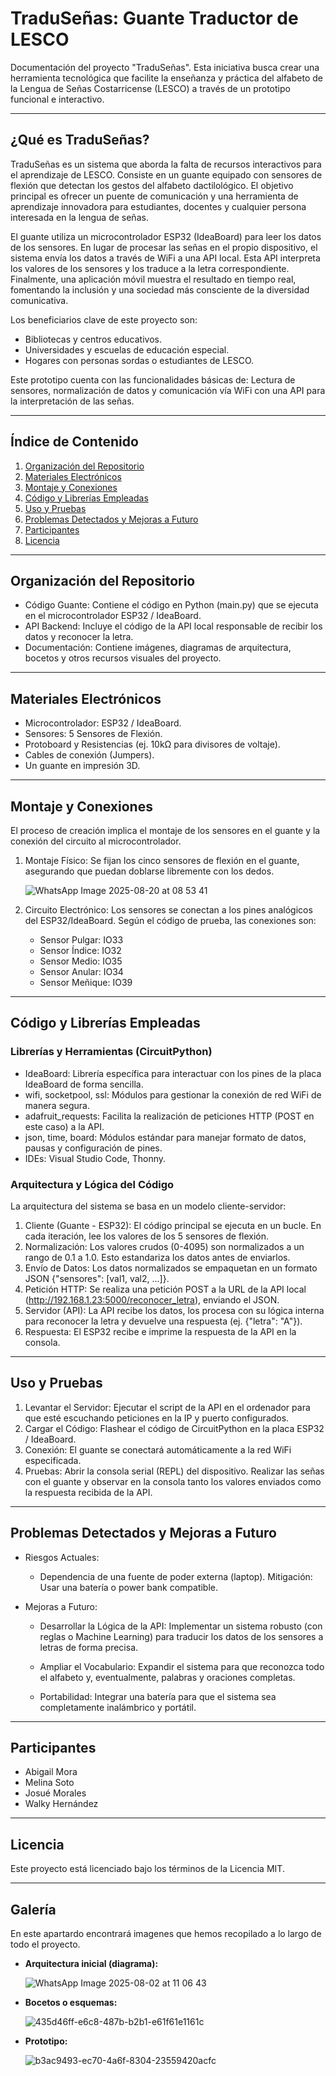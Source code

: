 # TraduSeñas: Guante Traductor de LESCO
Documentación del proyecto "TraduSeñas". Esta iniciativa busca crear una herramienta tecnológica que facilite la enseñanza y práctica del alfabeto de la Lengua de Señas Costarricense (LESCO) a través de un prototipo funcional e interactivo.

---
## ¿Qué es TraduSeñas?
TraduSeñas es un sistema que aborda la falta de recursos interactivos para el aprendizaje de LESCO. Consiste en un guante equipado con sensores de flexión que detectan los gestos del alfabeto dactilológico. El objetivo principal es ofrecer un puente de comunicación y una herramienta de aprendizaje innovadora para estudiantes, docentes y cualquier persona interesada en la lengua de señas.

El guante utiliza un microcontrolador ESP32 (IdeaBoard) para leer los datos de los sensores. En lugar de procesar las señas en el propio dispositivo, el sistema envía los datos a través de WiFi a una API local. Esta API interpreta los valores de los sensores y los traduce a la letra correspondiente. Finalmente, una aplicación móvil muestra el resultado en tiempo real, fomentando la inclusión y una sociedad más consciente de la diversidad comunicativa.

Los beneficiarios clave de este proyecto son:
* Bibliotecas y centros educativos.
* Universidades y escuelas de educación especial.
* Hogares con personas sordas o estudiantes de LESCO.

Este prototipo cuenta con las funcionalidades básicas de: Lectura de sensores, normalización de datos y comunicación vía WiFi con una API para la interpretación de las señas.

---
## Índice de Contenido
1.  [Organización del Repositorio](#organización-del-repositorio)
2.  [Materiales Electrónicos](#materiales-electrónicos)
3.  [Montaje y Conexiones](#montaje-y-conexiones)
4.  [Código y Librerías Empleadas](#código-y-librerías-empleadas)
5.  [Uso y Pruebas](#uso-y-pruebas)
6.  [Problemas Detectados y Mejoras a Futuro](#problemas-detectados-y-mejoras-a-futuro)
7.  [Participantes](#participantes)
8.  [Licencia](#licencia)

---
## Organización del Repositorio
* Código Guante: Contiene el código en Python (main.py) que se ejecuta en el microcontrolador ESP32 / IdeaBoard.
* API Backend: Incluye el código de la API local responsable de recibir los datos y reconocer la letra.
* Documentación: Contiene imágenes, diagramas de arquitectura, bocetos y otros recursos visuales del proyecto.

---
## Materiales Electrónicos
* Microcontrolador: ESP32 / IdeaBoard.
* Sensores: 5 Sensores de Flexión.
* Protoboard y Resistencias (ej. 10kΩ para divisores de voltaje).
* Cables de conexión (Jumpers).
* Un guante en impresión 3D.

---
## Montaje y Conexiones
El proceso de creación implica el montaje de los sensores en el guante y la conexión del circuito al microcontrolador.


1.  Montaje Físico: Se fijan los cinco sensores de flexión en el guante, asegurando que puedan doblarse libremente con los dedos.
    
    ![WhatsApp Image 2025-08-20 at 08 53 41](https://github.com/user-attachments/assets/b6251138-a639-4f01-9ecc-2f2870ba41eb)
    
2.  Circuito Electrónico: Los sensores se conectan a los pines analógicos del ESP32/IdeaBoard. Según el código de prueba, las conexiones son:
    * Sensor Pulgar: IO33
    * Sensor Índice: IO32
    * Sensor Medio: IO35
    * Sensor Anular: IO34
    * Sensor Meñique: IO39
    
---
## Código y Librerías Empleadas

### Librerías y Herramientas (CircuitPython)
* IdeaBoard: Librería específica para interactuar con los pines de la placa IdeaBoard de forma sencilla.
* wifi, socketpool, ssl: Módulos para gestionar la conexión de red WiFi de manera segura.
* adafruit_requests: Facilita la realización de peticiones HTTP (POST en este caso) a la API.
* json, time, board: Módulos estándar para manejar formato de datos, pausas y configuración de pines.
* IDEs: Visual Studio Code, Thonny.

### Arquitectura y Lógica del Código
La arquitectura del sistema se basa en un modelo cliente-servidor:
1.  Cliente (Guante - ESP32): El código principal se ejecuta en un bucle. En cada iteración, lee los valores de los 5 sensores de flexión.
2.  Normalización: Los valores crudos (0-4095) son normalizados a un rango de 0.1 a 1.0. Esto estandariza los datos antes de enviarlos.
3.  Envío de Datos: Los datos normalizados se empaquetan en un formato JSON {"sensores": [val1, val2, ...]}.
4.  Petición HTTP: Se realiza una petición POST a la URL de la API local (http://192.168.1.23:5000/reconocer_letra), enviando el JSON.
5.  Servidor (API): La API recibe los datos, los procesa con su lógica interna para reconocer la letra y devuelve una respuesta (ej. {"letra": "A"}).
6.  Respuesta: El ESP32 recibe e imprime la respuesta de la API en la consola.

---
## Uso y Pruebas
1.  Levantar el Servidor: Ejecutar el script de la API en el ordenador para que esté escuchando peticiones en la IP y puerto configurados.
2.  Cargar el Código: Flashear el código de CircuitPython en la placa ESP32 / IdeaBoard.
3.  Conexión: El guante se conectará automáticamente a la red WiFi especificada.
4.  Pruebas: Abrir la consola serial (REPL) del dispositivo. Realizar las señas con el guante y observar en la consola tanto los valores enviados como la respuesta recibida de la API.

---
## Problemas Detectados y Mejoras a Futuro
* Riesgos Actuales: 
    * Dependencia de una fuente de poder externa (laptop). Mitigación: Usar una batería o power bank compatible.
    
* Mejoras a Futuro:
    * Desarrollar la Lógica de la API: Implementar un sistema robusto (con reglas o Machine Learning) para traducir los datos de los sensores a letras de forma precisa.
    
    * Ampliar el Vocabulario: Expandir el sistema para que reconozca todo el alfabeto y, eventualmente, palabras y oraciones completas.
    * Portabilidad: Integrar una batería para que el sistema sea completamente inalámbrico y portátil.

---
## Participantes
* Abigail Mora
* Melina Soto
* Josué Morales
* Walky Hernández

---
## Licencia
Este proyecto está licenciado bajo los términos de la Licencia MIT.

---
## Galería
En este apartardo encontrará imagenes que hemos recopilado a lo largo de todo el proyecto.

- **Arquitectura inicial (diagrama):**
  
  ![WhatsApp Image 2025-08-02 at 11 06 43](https://github.com/user-attachments/assets/ae671022-2f4b-4716-9184-d66ed2bdfa96)
  
- **Bocetos o esquemas:**
  
  ![435d46ff-e6c8-487b-b2b1-e61f61e1161c](https://github.com/user-attachments/assets/79891ffc-639a-4970-b803-70fa446ac21d)

- **Prototipo:**

  ![b3ac9493-ec70-4a6f-8304-23559420acfc](https://github.com/user-attachments/assets/c890a717-d68e-4b95-8094-4a86f8e209f0)
